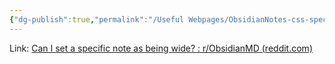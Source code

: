 ```yaml
---
{"dg-publish":true,"permalink":"/Useful Webpages/ObsidianNotes-css-specific/","title":"Applying CSS Snippets to Specific Notes","tags":["Obsidian"],"noteIcon":"1","created":"2024-08-26T23:59:15.187+08:00","updated":"2024-09-06T18:42:48.569+08:00"}
---
```


Link: [Can I set a specific note as being wide? : r/ObsidianMD (reddit.com)](https://www.reddit.com/r/ObsidianMD/comments/131vg9h/can_i_set_a_specific_note_as_being_wide/)

